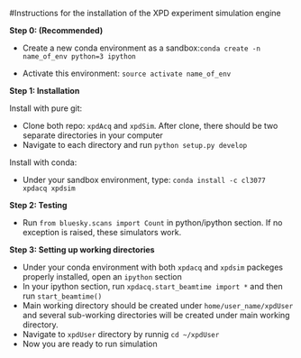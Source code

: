 #Instructions for the installation of the XPD experiment simulation engine

**Step 0: (Recommended)**

  - Create a new conda environment as a sandbox:`conda create -n name_of_env python=3 ipython`

  - Activate this environment: `source activate name_of_env`

**Step 1: Installation**

Install with pure git:
  - Clone both repo: `xpdAcq` and `xpdSim`. After clone, there should be two separate directories in your computer
  - Navigate to each directory and run `python setup.py develop`

Install with conda:
  - Under your sandbox environment, type: `conda install -c cl3077 xpdacq xpdsim`
  
**Step 2: Testing**

  - Run `from bluesky.scans import Count` in python/ipython section. If no exception is raised, these simulators work.


**Step 3: Setting up working directories**
  - Under your conda environment with both `xpdacq` and `xpdsim` packeges properly installed, open an `ipython` section
  - In your ipython section, run `xpdacq.start_beamtime import *` and then run `start_beamtime()`
  - Main working directory should be created under `home/user_name/xpdUser` and several sub-working directories will be created under main working directory.
  - Navigate to `xpdUser` directory by runnig `cd ~/xpdUser`
  - Now you are ready to run simulation
